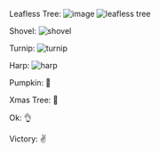 

Leafless Tree: ![image](https://github.com/user-attachments/assets/d16cf2bc-fc8b-411a-bfae-68bdbc22e357)  ![leafless tree](https://github.com/user-attachments/assets/1f55d768-fb5b-4d02-bbd2-3bd89ded6f6a)

Shovel: ![shovel](https://github.com/user-attachments/assets/1cb10bae-a206-4c49-8b11-30c4460c4eed)

Turnip: ![turnip](https://github.com/user-attachments/assets/2f5ed739-d64c-4366-995e-e8bce22ef0ae)

Harp: ![harp](https://github.com/user-attachments/assets/24a9a43b-fcbc-4c50-b826-f368d5a714bc)

Pumpkin: 🎃

Xmas Tree: 🎄

Ok: 👌

Victory: ✌







